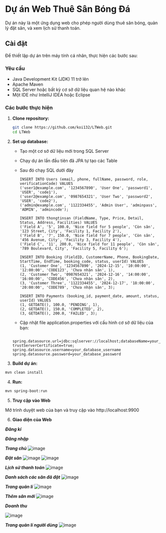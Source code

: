 # Dự án Web Thuê Sân Bóng Đá

Dự án này là một ứng dụng web cho phép người dùng thuê sân bóng, quản lý đặt sân, và xem lịch sử thanh toán.

## Cài đặt

Để thiết lập dự án trên máy tính cá nhân, thực hiện các bước sau:

### Yêu cầu

- Java Development Kit (JDK) 11 trở lên  
- Apache Maven  
- SQL Server hoặc bất kỳ cơ sở dữ liệu quan hệ nào khác  
- Một IDE như IntelliJ IDEA hoặc Eclipse  

### Các bước thực hiện

1. **Clone repository:**

   ```bash
   git clone https://github.com/koi132/LTWeb.git
   cd LTWeb

   ```
2. **Set up database:**

   - Tạo một cơ sở dữ liệu mới trong SQL Server
   - Chạy dự án lần đầu tiên đã JPA tự tạo các Table
   - Sau đó chạy SQL dưới đây
  
   
     ```
     INSERT INTO Users (email, phone, fullName, password, role, verificationCode) VALUES
     ('user1@example.com', '1234567890', 'User One', 'password1', 'USER', 'code1'),
     ('user2@example.com', '0987654321', 'User Two', 'password2', 'USER', 'code2'),
     ('admin@example.com', '1122334455', 'Admin User', 'adminpass', 'ADMIN', 'admincode');

     INSERT INTO thongtinsan (FieldName, Type, Price, Detail, Status, Address, Facilities) VALUES
     ('Field A', '5', 100.0, 'Nice field for 5 people', 'Còn sân', '123 Street, City', 'Facility 1, Facility 2'),
     ('Field B', '7', 150.0, 'Nice field for 7 people', 'Còn sân', '456 Avenue, City', 'Facility 3, Facility 4'),
     ('Field C', '11', 200.0, 'Nice field for 11 people', 'Còn sân', '789 Boulevard, City', 'Facility 5, Facility 6');

     INSERT INTO Booking (FieldID, CustomerName, Phone, BookingDate, StartTime, EndTime, booking_code, status, userId) VALUES
     (1, 'Customer One', '1234567890', '2024-12-15', '10:00:00', '12:00:00', 'CODE123', 'Chưa nhận sân', 1),
     (2, 'Customer Two', '0987654321', '2024-12-16', '14:00:00', '16:00:00', 'CODE456', 'Chưa nhận sân', 2),
     (3, 'Customer Three', '1122334455', '2024-12-17', '18:00:00', '20:00:00', 'CODE789', 'Chưa nhận sân', 3);

     INSERT INTO Payments (booking_id, payment_date, amount, status, userId) VALUES
     (1, GETDATE(), 100.0, 'PENDING', 1),
     (2, GETDATE(), 150.0, 'COMPLETED', 2),
     (3, GETDATE(), 200.0, 'FAILED', 3);

     ```
   - Cập nhật file application.properties với cấu hình cơ sở dữ liệu của bạn:

   ```
   
   spring.datasource.url=jdbc:sqlserver://localhost;databaseName=your_database_name;
   trustServerCertificate=true;
   spring.datasource.username=your_database_username
   spring.datasource.password=your_database_password
   
   ```
3. **Build dự án:**
  ```bash
  mvn clean install
  ```
4. **Run:**
  ```bash
  mvn spring-boot:run
  ```
5. **Truy cập vào Web**

Mở trình duyệt web của bạn và truy cập vào http://localhost:9900

6. **Giao diện của Web**

***Đăng kí***

***Đăng nhập***

***Trang chủ***
![image](https://github.com/user-attachments/assets/cb455e0d-e783-4881-ad29-7837bb5d05a0)

***Đặt sân***
![image](https://github.com/user-attachments/assets/929f2fbe-d15e-4679-b130-f958426aef72)
![image](https://github.com/user-attachments/assets/6b951d60-94d7-422e-897f-2999f2e62360)

***Lịch sử thanh toán***
![image](https://github.com/user-attachments/assets/e105e7f7-609d-4e41-bd7a-ff226d24dd40)

***Danh sách các sân đã đặt***
![image](https://github.com/user-attachments/assets/086df858-d858-44e2-aac0-d3274ffc9dc4)

***Trang quản lí***
![image](https://github.com/user-attachments/assets/761a4f01-9e0c-46df-ae13-25950557a347)

***Thêm sân mới***
![image](https://github.com/user-attachments/assets/0652ff74-415e-487a-8f87-fb0f95c9ffb8)

***Doanh thu***

![image](https://github.com/user-attachments/assets/606fd242-a012-4cda-a985-36c48a6d89c8)


***Trang quản lí người dùng***
![image](https://github.com/user-attachments/assets/63e415fa-42f0-4145-8df7-07651c3bc9de)


   
